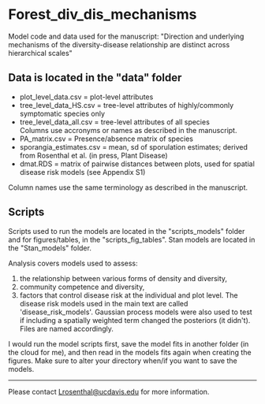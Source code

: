 # Forest_div_dis_mechanisms
Model code and data used for the manuscript: "Direction and underlying mechanisms of the diversity-disease relationship are distinct across hierarchical scales"

## Data is located in the "data" folder
- plot_level_data.csv = plot-level attributes  
- tree_level_data_HS.csv = tree-level attributes of highly/commonly symptomatic species only  
- tree_level_data_all.csv = tree-level attributes of all species  
Columns use accronyms or names as described in the manuscript. 
- PA_matrix.csv = Presence/absence matrix of species  
- sporangia_estimates.csv = mean, sd of sporulation estimates; derived from Rosenthal et al. (in press, Plant Disease)  
- dmat.RDS = matrix of pairwise distances between plots, used for spatial disease risk models (see Appendix S1)  

Column names use the same terminology as described in the manuscript.  

## Scripts 
Scripts used to run the models are located in the "scripts_models" folder and for figures/tables, in the "scripts_fig_tables". Stan models are located in the "Stan_models" folder.  

Analysis covers models used to assess:  

1. the relationship between various forms of density and diversity,   
2. community competence and diversity,  
3. factors that control disease risk at the individual and plot level. The disease risk models used in the main text are called 'disease_risk_models'. Gaussian process models were also used to test if including a spatially weighted term changed the posteriors (it didn't).  
Files are named accordingly.  

I would run the model scripts first, save the model fits in another folder (in the cloud for me), and then read in the models fits again when creating the figures. Make sure to alter your directory when/if you want to save the models.  



----
Please contact Lrosenthal@ucdavis.edu for more information.  
